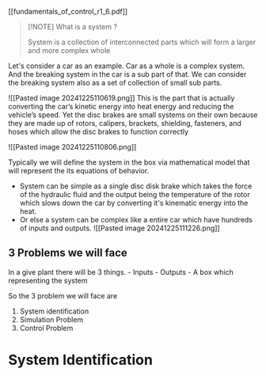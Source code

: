 [[fundamentals_of_control_r1_6.pdf]]



> [!NOTE] What is a system ?
>
> System is a collection of interconnected parts which will form a larger and more complex whole

Let's consider a car as an example. Car as a whole is a complex system. And the breaking system in the car is a sub part of that. We can consider the breaking system also as a set of collection of small sub parts.

![[Pasted image 20241225110619.png]]
This is the part that is actually converting the car’s kinetic energy into heat energy and reducing the vehicle’s speed. Yet the disc brakes are small systems on their own because they are made up of rotors, calipers, brackets, shielding, fasteners, and hoses which allow the disc brakes to function correctly

![[Pasted image 20241225110806.png]]

Typically we will define the system in the box via mathematical model that will represent the its equations of behavior.

- System can be simple as a single disc disk brake which takes the force of the hydraulic fluid and the output being the temperature of the rotor which slows down the car by converting it's kinematic energy into the heat.
- Or else a system can be complex like a entire car which have hundreds of inputs and outputs.
![[Pasted image 20241225111226.png]]

##  3 Problems we will face 

In a give plant there will be 3 things. 
	- Inputs
	- Outputs
	- A box which representing the system 

So the 3 problem we will face are 
1. System identification
2. Simulation Problem
3. Control Problem

# System Identification
